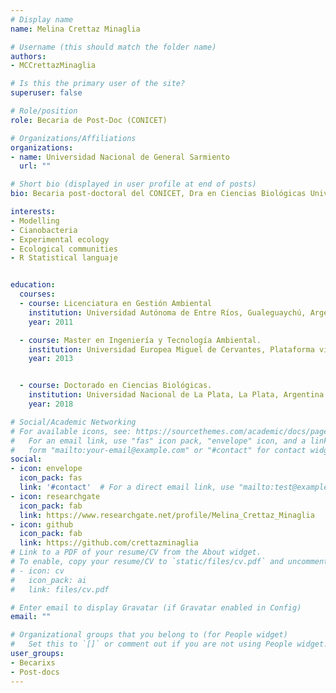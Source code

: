 ```yaml
---
# Display name
name: Melina Crettaz Minaglia

# Username (this should match the folder name)
authors:
- MCCrettazMinaglia

# Is this the primary user of the site?
superuser: false

# Role/position
role: Becaria de Post-Doc (CONICET) 

# Organizations/Affiliations
organizations:
- name: Universidad Nacional de General Sarmiento
  url: ""

# Short bio (displayed in user profile at end of posts)
bio: Becaria post-doctoral del CONICET, Dra en Ciencias Biológicas Universidad Nacional de La Plata.

interests:
- Modelling  
- Cianobacteria 
- Experimental ecology 
- Ecological communities 
- R Statistical languaje


education:
  courses:
  - course: Licenciatura en Gestión Ambiental
    institution: Universidad Autónoma de Entre Ríos, Gualeguaychú, Argentina.
    year: 2011

  - course: Master en Ingeniería y Tecnología Ambiental. 
    institution: Universidad Europea Miguel de Cervantes, Plataforma virtual.
    year: 2013


  - course: Doctorado en Ciencias Biológicas. 
    institution: Universidad Nacional de La Plata, La Plata, Argentina.
    year: 2018

# Social/Academic Networking
# For available icons, see: https://sourcethemes.com/academic/docs/page-builder/#icons
#   For an email link, use "fas" icon pack, "envelope" icon, and a link in the
#   form "mailto:your-email@example.com" or "#contact" for contact widget.
social:
- icon: envelope
  icon_pack: fas
  link: '#contact'  # For a direct email link, use "mailto:test@example.org".
- icon: researchgate
  icon_pack: fab
  link: https://www.researchgate.net/profile/Melina_Crettaz_Minaglia
- icon: github
  icon_pack: fab
  link: https://github.com/crettazminaglia
# Link to a PDF of your resume/CV from the About widget.
# To enable, copy your resume/CV to `static/files/cv.pdf` and uncomment the lines below.
# - icon: cv
#   icon_pack: ai
#   link: files/cv.pdf

# Enter email to display Gravatar (if Gravatar enabled in Config)
email: ""

# Organizational groups that you belong to (for People widget)
#   Set this to `[]` or comment out if you are not using People widget.
user_groups:
- Becarixs
- Post-docs
---
```



